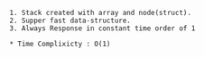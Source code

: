     1. Stack created with array and node(struct).
    2. Supper fast data-structure.
    3. Always Response in constant time order of 1

    * Time Complixicty : O(1)
